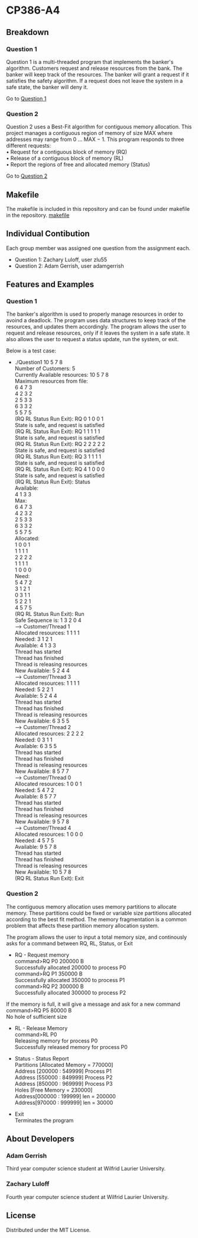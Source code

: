 # CP386-A4

## Breakdown

### Question 1

Question 1 is a multi-threaded program that implements the banker's algorithm.
Customers request and release resources from the bank. The banker will keep track of the resources. The
banker will grant a request if it satisfies the safety algorithm. If a request does not leave the system in a
safe state, the banker will deny it.

Go to [Question 1](191739390_190454440_a04_q1.c)

### Question 2

Question 2 uses a Best-Fit algorithm for contiguous memory allocation. This project manages a contiguous region of memory of size MAX where addresses may range from 0 ... MAX − 1. This program responds to three different requests:  
• Request for a contiguous block of memory (RQ)  
• Release of a contiguous block of memory (RL)  
• Report the regions of free and allocated memory (Status)  

Go to [Question 2](191739390_190454440_a04_q2.c)

## Makefile

The makefile is included in this repository and can be found under makefile in the repository.
[makefile](makefile)

## Individual Contibution

Each group member was assigned one question from the assignment each.
* Question 1: Zachary Luloff, user zlu55
* Question 2: Adam Gerrish, user adamgerrish

## Features and Examples

### Question 1
The banker's algorithm is used to properly manage resources in order to avoind a deadlock.  The program uses data structures to keep track of the resources, and updates them accordingly.  The program allows the user to request and release resources, only if it leaves the system in a safe state. It also allows the user to request a status update, run the system, or exit.

Below is a test case:
* ./Question1 10 5 7 8  
Number of Customers: 5  
Currently Available resources: 10 5 7 8  
Maximum resources from file:  
6 4 7 3   
4 2 3 2   
2 5 3 3   
6 3 3 2   
5 5 7 5   
(RQ RL Status Run Exit): RQ 0 1 0 0 1  
State is safe, and request is satisfied  
(RQ RL Status Run Exit): RQ 1 1 1 1 1  
State is safe, and request is satisfied  
(RQ RL Status Run Exit): RQ 2 2 2 2 2  
State is safe, and request is satisfied  
(RQ RL Status Run Exit): RQ 3 1 1 1 1  
State is safe, and request is satisfied  
(RQ RL Status Run Exit): RQ 4 1 0 0 0  
State is safe, and request is satisfied  
(RQ RL Status Run Exit): Status  
Available:   
4 1 3 3   
Max:   
6 4 7 3   
4 2 3 2   
2 5 3 3   
6 3 3 2   
5 5 7 5   
Allocated:   
1 0 0 1   
1 1 1 1   
2 2 2 2   
1 1 1 1   
1 0 0 0   
Need:   
5 4 7 2   
3 1 2 1   
0 3 1 1   
5 2 2 1   
4 5 7 5   
(RQ RL Status Run Exit): Run  
Safe Sequence is: 1 3 2 0 4   
--> Customer/Thread 1  
    Allocated resources: 1 1 1 1   
    Needed: 3 1 2 1   
    Available: 4 1 3 3   
    Thread has started  
    Thread has finished  
    Thread is releasing resources  
    New  Available: 5 2 4 4   
--> Customer/Thread 3  
    Allocated resources: 1 1 1 1   
    Needed: 5 2 2 1   
    Available: 5 2 4 4   
    Thread has started  
    Thread has finished  
    Thread is releasing resources  
    New  Available: 6 3 5 5   
--> Customer/Thread 2  
    Allocated resources: 2 2 2 2   
    Needed: 0 3 1 1   
    Available: 6 3 5 5   
    Thread has started  
    Thread has finished  
    Thread is releasing resources  
    New  Available: 8 5 7 7   
--> Customer/Thread 0  
    Allocated resources: 1 0 0 1   
    Needed: 5 4 7 2    
    Available: 8 5 7 7   
    Thread has started  
    Thread has finished  
    Thread is releasing resources  
    New  Available: 9 5 7 8   
--> Customer/Thread 4  
    Allocated resources: 1 0 0 0  
    Needed: 4 5 7 5   
    Available: 9 5 7 8   
    Thread has started  
    Thread has finished  
    Thread is releasing resources  
    New  Available: 10 5 7 8   
(RQ RL Status Run Exit): Exit  

### Question 2 
The contiguous memory allocation uses memory partitions to allocate memory. These partitions could be fixed or variable size partitions allocated according to the best fit method. The memory fragmentation is a common problem that affects these partition memory allocation system.

The program allows the user to input a total memory size, and continously asks for a command between RQ, RL, Status, or Exit

* RQ - Request memory   
command>RQ P0 200000 B  
Successfully allocated 200000 to process P0  
command>RQ P1 350000 B  
Successfully allocated 350000 to process P1  
command>RQ P2 300000 B  
Successfully allocated 300000 to process P2  

If the memory is full, it will give a message and ask for a new command   
command>RQ P5 80000 B  
No hole of sufficient size

* RL - Release Memory  
command>RL P0  
Releasing memory for process P0  
Successfully released memory for process P0  

* Status - Status Report  
Partitions [Allocated Memory = 770000]  
Address [200000 : 549999] Process P1  
Address [550000 : 849999] Process P2  
Address [850000 : 969999] Process P3  
Holes [Free Memory = 230000]  
Address[000000 : 199999] len = 200000  
Address[970000 : 999999] len = 30000  

* Exit  
Terminates the program

## About Developers

### Adam Gerrish
Third year computer science student at Wilfrid Laurier University.

### Zachary Luloff
Fourth year computer science student at Wilfrid Laurier University.

## License

Distributed under the MIT License.

